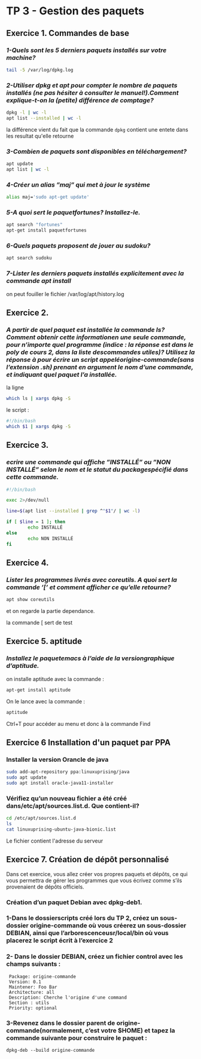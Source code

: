 # TP 3 - Gestion des paquets

## Exercice 1. Commandes de base


### *1-Quels sont les 5 derniers paquets installés sur votre machine?*

```Bash
tail -5 /var/log/dpkg.log
```

### *2-Utiliser dpkg et apt pour compter le nombre de paquets installés (ne pas hésiter à consulter le manuel!).Comment explique-t-on la (petite) différence de comptage?*

```Bash
dpkg -l | wc -l
apt list --installed | wc -l
```

la différence vient du fait que la commande ```dpkg``` contient une entete dans les resultat qu'elle retourne

### *3-Combien de paquets sont disponibles en téléchargement?*

```Bash
apt update
apt list | wc -l
```

### *4-Créer un alias ”maj” qui met à jour le système*

```Bash
alias maj='sudo apt-get update'
```

### *5-A quoi sert le paquetfortunes? Installez-le.*


```Bash
apt search "fortunes"
apt-get install paquetfortunes
```

### *6-Quels paquets proposent de jouer au sudoku?*

```Bash
apt search sudoku
```

### *7-Lister les derniers paquets installés explicitement avec la commande apt install*

on peut fouiller le fichier /var/log/apt/history.log

## Exercice 2.

### *A partir de quel paquet est installée la commande ls? Comment obtenir cette informationen une seule commande, pour n’importe quel programme (indice : la réponse est dans le poly de cours 2, dans la liste descommandes utiles)? Utilisez la réponse à pour écrire un script appeléorigine-commande(sans l’extension .sh) prenant en argument le nom d’une commande, et indiquant quel paquet l’a installée.*

la ligne
```Bash
which ls | xargs dpkg -S
```

le script :

```Bash
#!/bin/bash
which $1 | xargs dpkg -S
```

## Exercice 3.

### *ecrire une commande qui affiche ”INSTALLÉ” ou ”NON INSTALLÉ” selon le nom et le statut du packagespécifié dans cette commande.*

```Bash
#!/bin/bash

exec 2>/dev/null

line=$(apt list --installed | grep ^"$1"/ | wc -l)

if [ $line = 1 ]; then
        echo INSTALLÉ
else
        echo NON INSTALLÉ
fi
```

## Exercice 4.

### *Lister les programmes livrés avec coreutils. A quoi sert la commande ’[’ et comment afficher ce qu’elle retourne?*

```Bash
apt show coreutils
```

et on regarde la partie dependance.

la commande [ sert de test

## Exercice 5. aptitude

### *Installez le paquetemacs à l’aide de la versiongraphique d’aptitude.*

on installe aptitude avec la commande :

```Bash
apt-get install aptitude
```

On le lance avec la commande :

```Bash
aptitude
```

Ctrl+T pour accéder au menu et donc à la commande Find


## Exercice 6 Installation d'un paquet par PPA

### Installer la version Orancle de java

```Bash
sudo add-apt-repository ppa:linuxuprising/java
sudo apt update
sudo apt install oracle-java11-installer
```
### Vérifiez qu’un nouveau fichier a été créé dans/etc/apt/sources.list.d. Que contient-il?

```Bash
cd /etc/apt/sources.list.d
ls
cat linuxuprising-ubuntu-java-bionic.list
```

Le fichier contient l'adresse du serveur

## Exercice 7. Création de dépôt personnalisé

Dans cet exercice, vous allez créer vos propres paquets et dépôts, ce qui vous permettra de gérer les programmes que vous écrivez comme s’ils provenaient de dépôts officiels.

### Création d’un paquet Debian avec dpkg-deb1.

### 1-Dans le dossierscripts créé lors du TP 2, créez un sous-dossier origine-commande où vous créerez un sous-dossier DEBIAN, ainsi que l’arborescenceusr/local/bin où vous placerez le script écrit à l’exercice 2

 ### 2- Dans le dossier DEBIAN, créez un fichier control avec les champs suivants :

```
 Package: origine-commande
 Version: 0.1
 Maintener: Foo Bar
 Architecture: all
 Description: Cherche l'origine d'une command
 Section : utils
 Priority: optional
 ```
### 3-Revenez dans le dossier parent de origine-commande(normalement, c’est votre $HOME) et tapez la commande suivante pour construire le paquet :

```dpkg-deb --build origine-commande```
